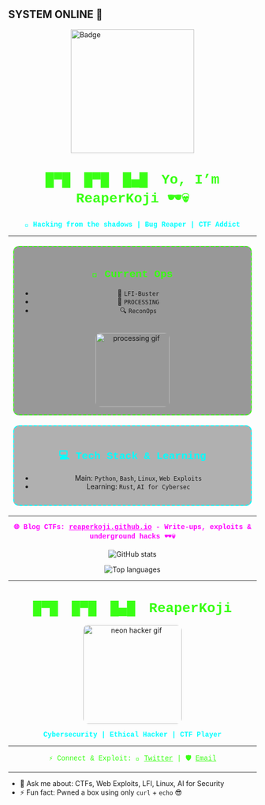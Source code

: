 ## SYSTEM ONLINE 👾

<img src="https://tryhackme-badges.s3.amazonaws.com/reaperkoji.png" alt="Badge" width="250" style="border:none; display:block; margin: 0 auto 20px auto;" />

<h1 align="center" style="color:#39ff14; font-family: 'Courier New', monospace;">
  █▀█ █▀█ █▄█ Yo, I’m ReaperKoji 🕶️💀
</h1>

<p align="center" style="color:#00ffff; font-weight:bold; font-family: 'Courier New', monospace;">
  🐚 Hacking from the shadows | Bug Reaper | CTF Addict
</p>

---

<div align="center" style="border: 2px dashed #39ff14; padding: 15px; border-radius: 12px; max-width: 450px; margin: 20px auto; background-color: rgba(0,0,0,0.4);">
  
  <h2 style="color:#39ff14; font-family: 'Courier New', monospace;">🚀 Current Ops</h2>
  
  - 🧠 <code>LFI-Buster</code>  
  - 🔄 <code>PROCESSING</code>  
  - 🔍 <code>ReconOps</code>  
  
  <br/>
  <img src="https://media.giphy.com/media/v1.Y2lkPWVjZjA1ZTQ3azdvbzdiZDc1eW81ZWdzMzdtcjVxb3cyMGY5a3F3OXUzeHIwOG93cyZlcD12MV9naWZzX3NlYXJjaCZjdD1n/B8dUiWJmQi4KCQhS9x/giphy.gif" width="150" alt="processing gif" style="border-radius: 10px;" />
</div>

<div align="center" style="border: 2px dashed #00ffff; padding: 15px; border-radius: 12px; max-width: 450px; margin: 20px auto; background-color: rgba(0,0,0,0.3);">
  
  <h2 style="color:#00ffff; font-family: 'Courier New', monospace;">💻 Tech Stack & Learning</h2>
  
  - Main: <code>Python</code>, <code>Bash</code>, <code>Linux</code>, <code>Web Exploits</code>  
  - Learning: <code>Rust</code>, <code>AI for Cybersec</code>
</div>

---

<p align="center" style="font-family: 'Courier New', monospace; color:#ff00ff; font-weight:bold;">
  🌐 Blog CTFs:  
  <a href="https://reaperkoji.github.io/" style="color:#ff00ff;">reaperkoji.github.io</a>  
  - Write-ups, exploits & underground hacks 🕶️💀
</p>

<p align="center">
  <img src="https://github-readme-stats.vercel.app/api?username=ReaperKoji&show_icons=true&theme=radical&title_color=39ff14&icon_color=00ffff&text_color=cccccc" alt="GitHub stats" />
</p>

<p align="center">
  <img src="https://github-readme-stats.vercel.app/api/top-langs/?username=ReaperKoji&layout=compact&theme=radical" alt="Top languages" />
</p>

---

<h1 align="center" style="color:#39ff14; font-family: 'Courier New', monospace;">
  █▀█ █▀█ █▄█ ReaperKoji
</h1>

<p align="center">
  <img src="https://media.giphy.com/media/v1.Y2lkPTc5MGI3NjExejZ0M3R0cXFyMjA0eGtsY3FpMGZzYnhkbmo1Znd2cjM1cjJucWpmMSZlcD12MV9naWZzX3NlYXJjaCZjdD1n/o0vwzuFwCGAFO/giphy.gif" width="200" alt="neon hacker gif" style="border-radius: 10px;" />
</p>

<p align="center" style="color:#00ffff; font-weight:bold; font-family: 'Courier New', monospace;">
  Cybersecurity | Ethical Hacker | CTF Player
</p>

---

<p align="center" style="color:#39ff14; font-family: 'Courier New', monospace;">
  ⚡ Connect & Exploit:  
  🦾 <a href="https://twitter.com/ReaperKoji" style="color:#39ff14;">Twitter</a> |  
  🛡️ <a href="mailto:g3ars23@gmail.com" style="color:#39ff14;">Email</a>
</p>

---

- 💬 Ask me about: CTFs, Web Exploits, LFI, Linux, AI for Security  
- ⚡ Fun fact: Pwned a box using only `curl` + `echo` 😎  

